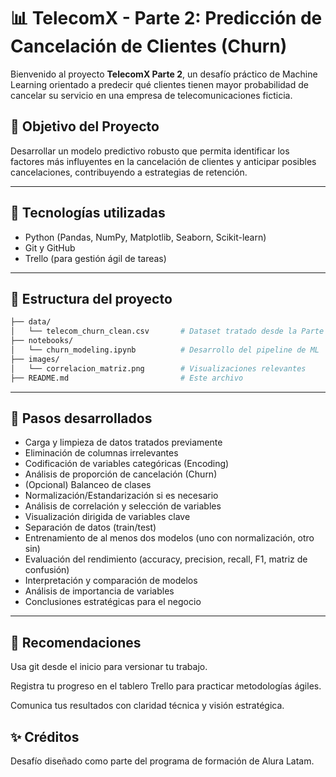 # 📊 TelecomX - Parte 2: Predicción de Cancelación de Clientes (Churn)

Bienvenido al proyecto **TelecomX Parte 2**, un desafío práctico de Machine Learning orientado a predecir qué clientes tienen mayor probabilidad de cancelar su servicio en una empresa de telecomunicaciones ficticia.

## 🚀 Objetivo del Proyecto

Desarrollar un modelo predictivo robusto que permita identificar los factores más influyentes en la cancelación de clientes y anticipar posibles cancelaciones, contribuyendo a estrategias de retención.

---

## 🔧 Tecnologías utilizadas

- Python (Pandas, NumPy, Matplotlib, Seaborn, Scikit-learn)
- Git y GitHub
- Trello (para gestión ágil de tareas)

---

## 📁 Estructura del proyecto

```bash
├── data/
│   └── telecom_churn_clean.csv       # Dataset tratado desde la Parte 1
├── notebooks/
│   └── churn_modeling.ipynb          # Desarrollo del pipeline de ML
├── images/
│   └── correlacion_matriz.png        # Visualizaciones relevantes
├── README.md                         # Este archivo

```
---
## 🧠 Pasos desarrollados
- Carga y limpieza de datos tratados previamente
- Eliminación de columnas irrelevantes
- Codificación de variables categóricas (Encoding)
- Análisis de proporción de cancelación (Churn)
- (Opcional) Balanceo de clases
- Normalización/Estandarización si es necesario
- Análisis de correlación y selección de variables
- Visualización dirigida de variables clave
- Separación de datos (train/test)
- Entrenamiento de al menos dos modelos (uno con normalización, otro sin)
- Evaluación del rendimiento (accuracy, precision, recall, F1, matriz de confusión)
- Interpretación y comparación de modelos
- Análisis de importancia de variables
- Conclusiones estratégicas para el negocio

---

## 📌 Recomendaciones
Usa git desde el inicio para versionar tu trabajo.

Registra tu progreso en el tablero Trello para practicar metodologías ágiles.

Comunica tus resultados con claridad técnica y visión estratégica.

## ✨ Créditos
Desafío diseñado como parte del programa de formación de Alura Latam.